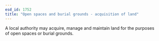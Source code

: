 ```yaml
---
esd_id: 1752
title: "Open spaces and burial grounds - acquisition of land"
---
```


A local authority may acquire, manage and maintain land for the purposes of open spaces or burial grounds.

